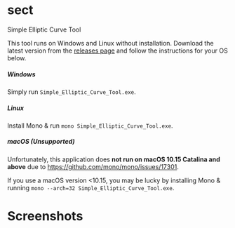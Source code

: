 # sect
Simple Elliptic Curve Tool

This tool runs on Windows and Linux without installation. Download the latest version from the [releases page](https://github.com/jopohl/sect/releases) and follow the instructions for your OS below.

##### Windows
Simply run ```Simple_Elliptic_Curve_Tool.exe```. 

##### Linux
Install Mono & run ```mono Simple_Elliptic_Curve_Tool.exe```. 

##### macOS (Unsupported)
Unfortunately, this application does __not run on macOS 10.15 Catalina and above__ due to https://github.com/mono/mono/issues/17301.

If you use a macOS version <10.15, you may be lucky by installing Mono & running ```mono --arch=32 Simple_Elliptic_Curve_Tool.exe```. 

# Screenshots

